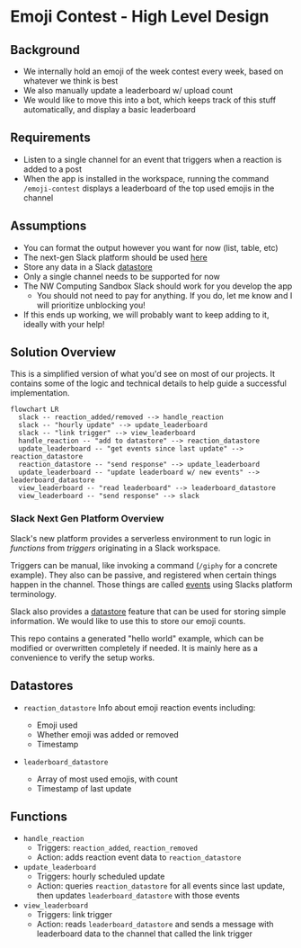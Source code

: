 # Emoji Contest - High Level Design

## Background

-   We internally hold an emoji of the week contest every week, based on whatever we think is best
-   We also manually update a leaderboard w/ upload count
-   We would like to move this into a bot, which keeps track of this stuff automatically, and display a basic leaderboard

## Requirements

-   Listen to a single channel for an event that triggers when a reaction is added to a post
-   When the app is installed in the workspace, running the command `/emoji-contest` displays a leaderboard of the top used emojis in the channel

## Assumptions

-   You can format the output however you want for now (list, table, etc)
-   The next-gen Slack platform should be used [here](https://api.slack.com/future)
-   Store any data in a Slack [datastore](https://api.slack.com/future/datastores)
-   Only a single channel needs to be supported for now
-   The NW Computing Sandbox Slack should work for you develop the app
    -   You should not need to pay for anything. If you do, let me know and I will prioritize unblocking you!
-   If this ends up working, we will probably want to keep adding to it, ideally with your help!

## Solution Overview

This is a simplified version of what you'd see on most of our projects. It contains some of the logic and technical details to help guide a successful implementation.

```mermaid
flowchart LR
  slack -- reaction_added/removed --> handle_reaction
  slack -- "hourly update" --> update_leaderboard
  slack -- "link trigger" --> view_leaderboard
  handle_reaction -- "add to datastore" --> reaction_datastore
  update_leaderboard -- "get events since last update" --> reaction_datastore
  reaction_datastore -- "send response" --> update_leaderboard
  update_leaderboard -- "update leaderboard w/ new events" --> leaderboard_datastore
  view_leaderboard -- "read leaderboard" --> leaderboard_datastore
  view_leaderboard -- "send response" --> slack
```

### Slack Next Gen Platform Overview

Slack's new platform provides a serverless environment to run logic in _functions_ from _triggers_ originating in a Slack workspace.

Triggers can be manual, like invoking a command (`/giphy` for a concrete example). They also can be passive, and registered when certain things happen in the channel. Those things are called [events](https://api.slack.com/future/triggers/event) using Slacks platform terminology.

Slack also provides a [datastore](https://api.slack.com/future/datastores) feature that can be used for storing simple information. We would like to use this to store our emoji counts.

This repo contains a generated "hello world" example, which can be modified or overwritten completely if needed. It is mainly here as a convenience to verify the setup works.

## Datastores

-   `reaction_datastore`
    Info about emoji reaction events including:

    -   Emoji used
    -   Whether emoji was added or removed
    -   Timestamp

-   `leaderboard_datastore`
    -   Array of most used emojis, with count
    -   Timestamp of last update

## Functions

-   `handle_reaction`
    -   Triggers: `reaction_added`, `reaction_removed`
    -   Action: adds reaction event data to `reaction_datastore`
-   `update_leaderboard`
    -   Triggers: hourly scheduled update
    -   Action: queries `reaction_datastore` for all events since last update, then updates `leaderboard_datastore` with those events
-   `view_leaderboard`
    -   Triggers: link trigger
    -   Action: reads `leaderboard_datastore` and sends a message with leaderboard data to the channel that called the link trigger
